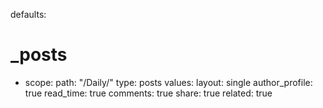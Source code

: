 defaults:
  # _posts
  - scope:
      path: "/Daily/"
      type: posts
    values:
      layout: single
      author_profile: true
      read_time: true
      comments: true
      share: true
      related: true

